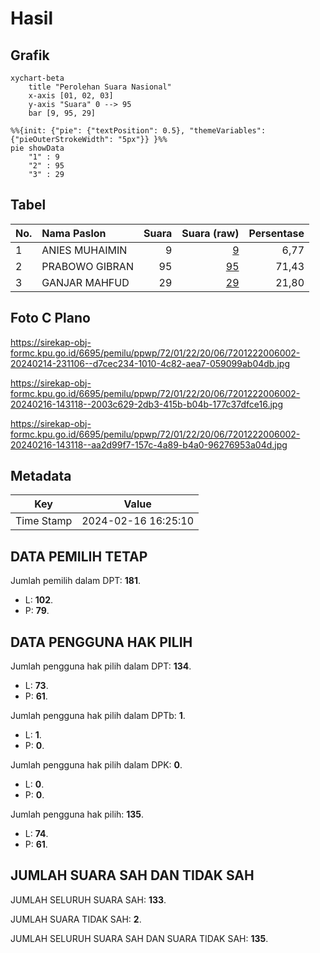 # Hasil

## Grafik

```mermaid
xychart-beta
    title "Perolehan Suara Nasional"
    x-axis [01, 02, 03]
    y-axis "Suara" 0 --> 95
    bar [9, 95, 29]
```

```mermaid
%%{init: {"pie": {"textPosition": 0.5}, "themeVariables": {"pieOuterStrokeWidth": "5px"}} }%%
pie showData
    "1" : 9
    "2" : 95
    "3" : 29
```

## Tabel

| No. | Nama Paslon    | Suara | Suara (raw) | Persentase |
|:--- |:-------------- | -----:| -----------:| ----------:|
| 1   | ANIES MUHAIMIN | 9     | [9][p-1]    | 6,77       |
| 2   | PRABOWO GIBRAN | 95    | [95][p-2]   | 71,43      |
| 3   | GANJAR MAHFUD  | 29    | [29][p-3]   | 21,80      |


[p-1]: https://github.com/gigit-pemilu/pemilu-2024/blob/main/pilpres/hitung-suara/sub/72-sulawesi-tengah/sub/01-banggai/sub/22-mantoh/sub/2006-bollo/sub/002-tps/sub/paslon-1.txt
[p-2]: https://github.com/gigit-pemilu/pemilu-2024/blob/main/pilpres/hitung-suara/sub/72-sulawesi-tengah/sub/01-banggai/sub/22-mantoh/sub/2006-bollo/sub/002-tps/sub/paslon-2.txt
[p-3]: https://github.com/gigit-pemilu/pemilu-2024/blob/main/pilpres/hitung-suara/sub/72-sulawesi-tengah/sub/01-banggai/sub/22-mantoh/sub/2006-bollo/sub/002-tps/sub/paslon-3.txt

## Foto C Plano

https://sirekap-obj-formc.kpu.go.id/6695/pemilu/ppwp/72/01/22/20/06/7201222006002-20240214-231106--d7cec234-1010-4c82-aea7-059099ab04db.jpg

https://sirekap-obj-formc.kpu.go.id/6695/pemilu/ppwp/72/01/22/20/06/7201222006002-20240216-143118--2003c629-2db3-415b-b04b-177c37dfce16.jpg

https://sirekap-obj-formc.kpu.go.id/6695/pemilu/ppwp/72/01/22/20/06/7201222006002-20240216-143118--aa2d99f7-157c-4a89-b4a0-96276953a04d.jpg


## Metadata

| Key        | Value               |
| ---------- | ------------------- |
| Time Stamp | 2024-02-16 16:25:10 |


## DATA PEMILIH TETAP

Jumlah pemilih dalam DPT: **181**.
 * L: **102**.
 * P: **79**.

## DATA PENGGUNA HAK PILIH

Jumlah pengguna hak pilih dalam DPT: **134**.
 * L: **73**.
 * P: **61**.

Jumlah pengguna hak pilih dalam DPTb: **1**.
 * L: **1**.
 * P: **0**.

Jumlah pengguna hak pilih dalam DPK: **0**.
 * L: **0**.
 * P: **0**.

Jumlah pengguna hak pilih: **135**.
 * L: **74**.
 * P: **61**.

## JUMLAH SUARA SAH DAN TIDAK SAH

JUMLAH SELURUH SUARA SAH: **133**.

JUMLAH SUARA TIDAK SAH: **2**.

JUMLAH SELURUH SUARA SAH DAN SUARA TIDAK SAH: **135**.


